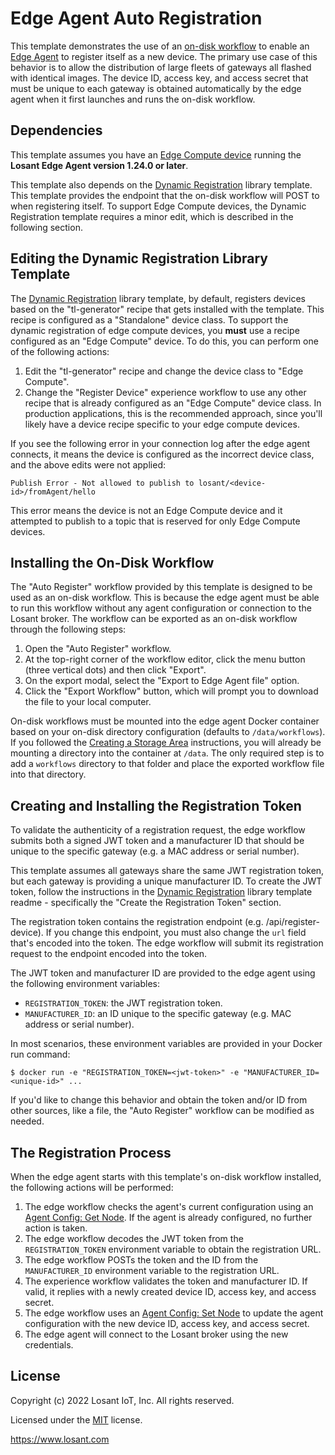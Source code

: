 # Edge Agent Auto Registration

This template demonstrates the use of an [on-disk workflow](https://docs.losant.com/workflows/edge-workflows/#on-disk-workflows) to enable an [Edge Agent](https://docs.losant.com/edge-compute/edge-agent-installation/) to register itself as a new device. The primary use case of this behavior is to allow the distribution of large fleets of gateways all flashed with identical images. The device ID, access key, and access secret that must be unique to each gateway is obtained automatically by the edge agent when it first launches and runs the on-disk workflow.

## Dependencies
This template assumes you have an [Edge Compute device](https://docs.losant.com/devices/edge-compute/) running the **Losant Edge Agent version 1.24.0 or later**.

This template also depends on the [Dynamic Registration](https://app.losant.com/applications/recent/template-library/5f909d54c0779800540ef0d4?templateId=5f909d5ec0779800540ef0fb) library template. This template provides the endpoint that the on-disk workflow will POST to when registering itself. To support Edge Compute devices, the Dynamic Registration template requires a minor edit, which is described in the following section.

## Editing the Dynamic Registration Library Template
The [Dynamic Registration](https://app.losant.com/applications/recent/template-library/5f909d54c0779800540ef0d4?templateId=5f909d5ec0779800540ef0fb) library template, by default, registers devices based on the "tl-generator" recipe that gets installed with the template. This recipe is configured as a "Standalone" device class. To support the dynamic registration of edge compute devices, you **must** use a recipe configured as an "Edge Compute" device. To do this, you can perform one of the following actions:

1.  Edit the "tl-generator" recipe and change the device class to "Edge Compute".
1.  Change the "Register Device" experience workflow to use any other recipe that is already configured as an "Edge Compute" device class. In production applications, this is the recommended approach, since you'll likely have a device recipe specific to your edge compute devices.

If you see the following error in your connection log after the edge agent connects, it means the device is configured as the incorrect device class, and the above edits were not applied:

```
Publish Error - Not allowed to publish to losant/<device-id>/fromAgent/hello
```

This error means the device is not an Edge Compute device and it attempted to publish to a topic that is reserved for only Edge Compute devices.

## Installing the On-Disk Workflow
The "Auto Register" workflow provided by this template is designed to be used as an on-disk workflow. This is because the edge agent must be able to run this workflow without any agent configuration or connection to the Losant broker. The workflow can be exported as an on-disk workflow through the following steps:

1. Open the "Auto Register" workflow.
1. At the top-right corner of the workflow editor, click the menu button (three vertical dots) and then click "Export".
1. On the export modal, select the "Export to Edge Agent file" option.
1. Click the "Export Workflow" button, which will prompt you to download the file to your local computer.

On-disk workflows must be mounted into the edge agent Docker container based on your on-disk directory configuration (defaults to `/data/workflows`). If you followed the [Creating a Storage Area](https://docs.losant.com/edge-compute/edge-agent-usage/#creating-storage-area) instructions, you will already be mounting a directory into the container at `/data`. The only required step is to add a `workflows` directory to that folder and place the exported workflow file into that directory.

## Creating and Installing the Registration Token
To validate the authenticity of a registration request, the edge workflow submits both a signed JWT token and a manufacturer ID that should be unique to the specific gateway (e.g. a MAC address or serial number).

This template assumes all gateways share the same JWT registration token, but each gateway is providing a unique manufacturer ID. To create the JWT token, follow the instructions in the [Dynamic Registration](https://app.losant.com/applications/recent/template-library/5f909d54c0779800540ef0d4?templateId=5f909d5ec0779800540ef0fb) library template readme - specifically the "Create the Registration Token" section.

The registration token contains the registration endpoint (e.g. /api/register-device). If you change this endpoint, you must also change the `url` field that's encoded into the token. The edge workflow will submit its registration request to the endpoint encoded into the token.

The JWT token and manufacturer ID are provided to the edge agent using the following environment variables:

* `REGISTRATION_TOKEN`: the JWT registration token.
* `MANUFACTURER_ID`: an ID unique to the specific gateway (e.g. MAC address or serial number).

In most scenarios, these environment variables are provided in your Docker run command:

```
$ docker run -e "REGISTRATION_TOKEN=<jwt-token>" -e "MANUFACTURER_ID=<unique-id>" ...
```

If you'd like to change this behavior and obtain the token and/or ID from other sources, like a file, the "Auto Register" workflow can be modified as needed.

## The Registration Process
When the edge agent starts with this template's on-disk workflow installed, the following actions will be performed:

1. The edge workflow checks the agent's current configuration using an [Agent Config: Get Node](https://docs.losant.com/workflows/data/agent-config-get/). If the agent is already configured, no further action is taken.
1. The edge workflow decodes the JWT token from the `REGISTRATION_TOKEN` environment variable to obtain the registration URL.
1. The edge workflow POSTs the token and the ID from the `MANUFACTURER_ID` environment variable to the registration URL.
1. The experience workflow validates the token and manufacturer ID. If valid, it replies with a newly created device ID, access key, and access secret.
1. The edge workflow uses an [Agent Config: Set Node](https://docs.losant.com/workflows/data/agent-config-set/) to update the agent configuration with the new device ID, access key, and access secret.
1. The edge agent will connect to the Losant broker using the new credentials.

## License

Copyright (c) 2022 Losant IoT, Inc. All rights reserved.

Licensed under the [MIT](https://github.com/Losant/losant-templates/blob/master/LICENSE.txt) license.

https://www.losant.com